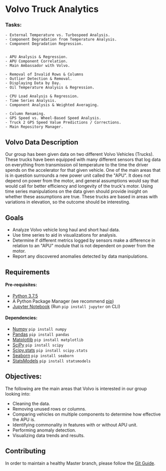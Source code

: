 # Volvo Truck Analytics

### Tasks: 

    - External Temperature vs. Turbospeed Analysis.
    - Component Degradation from Temperature Analysis.
    - Component Degradation Regression.
    

    - APU Analysis & Regression.
    - APU Component Correlation.
    - Main Ambassador with Volvo.

    - Removal of Invalid Rows & Columns
    - Outlier Detection & Removal.
    - Displaying Data by Day.
    - Oil Temperature Analysis & Regression.

    - CPU Load Analysis & Regression.
    - Time Series Analysis.
    - Component Analysis & Weighted Averaging.

    - Column Renaming.
    - GPS Speed vs. Wheel-Based Speed Analysis.
    - Truck 2 GPS Speed Value Predictions / Corrections.
    - Main Repository Manager.

## Volvo Data Description 
 
Our group has been given data on two different Volvo Vehicles (Trucks). These trucks have been equipped with many different sensors that log data on everything from transmission oil temperature to the time the driver spends on the accelerator for that given vehicle. One of the main areas that is in question surrounds a new power unit called the "APU". It does not depend on power from the motor, and general assumptions would say that would call for better efficiency and longevity of the truck's motor. Using time series manipulations on the data given should provide insight on whether these assumptions are true. These trucks are based in areas with variations in elevation, so the outcome should be interesting.  
 
 ## Goals
 
 - Analyze Volvo vehicle long haul and short haul data.
 - Use time series to aid in visualizations for analysis.
 - Determine if different metrics logged by sensors make a difference in relation to an "APU" module that is not dependent on power from the motor. 
 - Report any discovered anomalies detected by data manipulations.
 
 ## Requirements
 #### Pre-requisites:
 - [Python 3.7.5](https://www.python.org/downloads/release/python-375/)
 - A Python Package Manager (we recommend [pip](https://pip.pypa.io/en/stable/installing/))
 - [Jupyter Notebook](https://jupyter.readthedocs.io/en/latest/install.html) (Run ```pip install jupyter``` on CLI)
 #### Dependencies:
 - [Numpy](https://numpy.org/) ```pip install numpy```
 - [Pandas](https://pandas.pydata.org/) ```pip install pandas```
 - [Matplotlib](https://matplotlib.org/) ```pip install matplotlib```
 - [SciPy](https://scipy.org) ```pip install scipy```
 - [Scipy.stats](https://docs.scipy.org/doc/scipy/reference/stats.html) ```pip install scipy.stats```
 - [Seaborn](https://seaborn.pydata.org/) ```pip install seaborn```
 - [StatsModels](https://www.statsmodels.org/0.9.0/install.html) ```pip install statsmodels```
 
 ## Objectives:
 
 The following are the main areas that Volvo is interested in our group looking into:

- Cleaning the data.
- Removing unused rows or columns.
- Comparing vehicles on multiple components to determine how effective the APU is.
- Identifying commonality in features with or without APU unit.
- Performing anomaly detection.
- Visualizing data trends and results.  

## Contributing
In order to maintain a healthy Master branch, please follow the [Git Guide](https://github.com/UNCG-CSE/Volvo_Truck_Analytics/wiki/Git-Guide).
